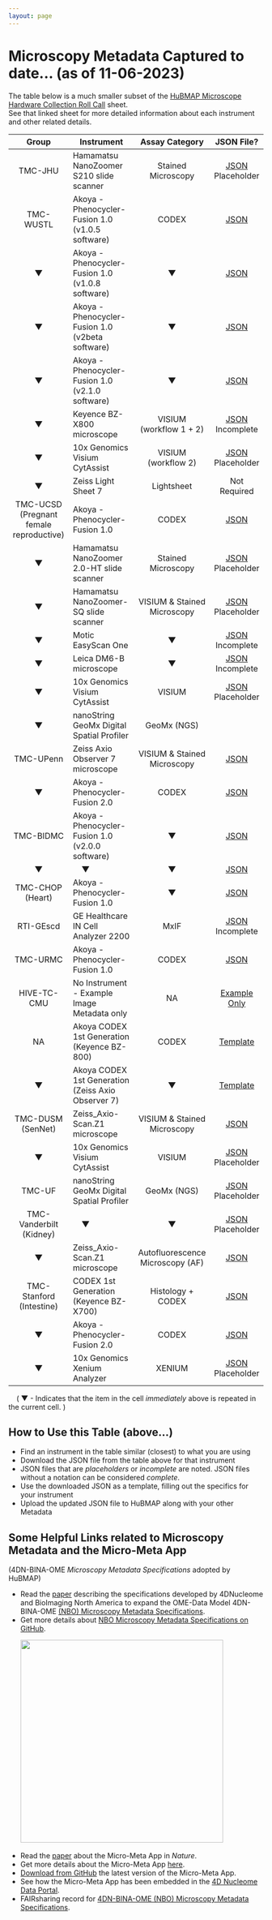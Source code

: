 ```yaml
---
layout: page
---
```

# Microscopy Metadata Captured to date... (as of 11-06-2023)
The table below is a much smaller subset of the [HuBMAP Microscope Hardware Collection Roll Call](https://docs.google.com/spreadsheets/d/1Ju1_mvqTk1B8I8Ot6EKFKZuQbwkJy4NwzVgwoITWWYw/edit?gid=0#gid=0) sheet. <br />See that linked sheet for more detailed information about each instrument and other related details.

|Group  | Instrument |Assay Category| JSON File? |
| :---: |------------|   :------:   |  :------:  |
| TMC-JHU |Hamamatsu NanoZoomer S210 slide scanner|Stained <br />Microscopy|[JSON](https://drive.google.com/file/d/1rH2biY_14COZDmphW_Iz1kR3NrIjPOZA/view?usp=drive_link) <br />Placeholder|
|TMC-WUSTL|Akoya - Phenocycler-Fusion 1.0 (v1.0.5 software)|CODEX|[JSON](https://drive.google.com/file/d/1FcrwZLAgWLyIJ0jd0VtD1ZYLvnpOlkF3/view?usp=share_link)|
|&#x25BC;|Akoya - Phenocycler-Fusion 1.0 (v1.0.8 software)|&#x25BC;|[JSON](https://drive.google.com/file/d/1yE4yz7cH_-PNkoeQzY6AmjNdmKWHIqeJ/view?usp=share_link)|
|&#x25BC;|Akoya - Phenocycler-Fusion 1.0 (v2beta software)|&#x25BC;|[JSON](https://drive.google.com/file/d/1Sn0KJzkNP56sWtKNuGI61BpfNh467-HL/view?usp=share_link)|
|&#x25BC;|Akoya - Phenocycler-Fusion 1.0 (v2.1.0 software)|&#x25BC;|[JSON](https://drive.google.com/file/d/1ZG0FGfX0vHNW-nzsXnVUYKp0-xmChUe4/view?usp=share_link)|
|&#x25BC;|Keyence BZ-X800 microscope|VISIUM <br />(workflow 1 + 2)|[JSON](https://drive.google.com/file/d/1jZ7LK7CkbVeSTbzrwtuQpL1ZhqJWLBYv/view?usp=drive_link) <br />Incomplete|
|&#x25BC;|10x Genomics Visium CytAssist|VISIUM <br />(workflow 2)|[JSON](https://drive.google.com/file/d/1A5FBLffTfdq9PXyE_5p855mbk7TZU1mz/view?usp=drive_link) <br />Placeholder|
|&#x25BC;|Zeiss Light Sheet 7|Lightsheet|Not Required|
|TMC-UCSD (Pregnant <br />female reproductive)|Akoya - Phenocycler-Fusion 1.0|CODEX|[JSON](https://drive.google.com/file/d/1vJ3FOVJKwRS1a-IxkYjsWOzuDxUj6SAh/view?usp=drive_link)|
|&#x25BC;|Hamamatsu NanoZoomer 2.0-HT slide scanner|Stained <br />Microscopy|[JSON](https://drive.google.com/file/d/1x0yXKRk1SUxZmB6CkjjQTlNhTNukszpG/view?usp=share_link) <br />Placeholder|
|&#x25BC;|Hamamatsu NanoZoomer-SQ slide scanner|VISIUM & Stained <br />Microscopy|[JSON](https://drive.google.com/file/d/1Q-F_puhGsxFwa-pRQFYEVtw7bbS8AUG_/view?usp=drive_link) <br />Placeholder|
|&#x25BC;|Motic EasyScan One|&#x25BC;|[JSON](https://drive.google.com/file/d/1LvHPD7SktNrA0qEHndHKoozadnv_ehhK/view?usp=drive_link) <br />Incomplete|
|&#x25BC;|Leica DM6-B microscope|&#x25BC;|[JSON](https://drive.google.com/file/d/11hp8a0mztmimGPG8eZb1N9HkX5uPaXV6/view?usp=drive_link) <br />Incomplete|
|&#x25BC;|10x Genomics Visium CytAssist|VISIUM|[JSON](https://drive.google.com/file/d/15Y5l2CCg0JSWdaZQQpZdHaegByS4DhWZ/view?usp=drive_link) <br />Placeholder|
|&#x25BC;|nanoString GeoMx Digital Spatial Profiler|GeoMx (NGS)| |
|TMC-UPenn|Zeiss Axio Observer 7 microscope|VISIUM & Stained <br />Microscopy|[JSON](https://drive.google.com/file/d/1Gn0L0IvnD7M9AKhb7hP1oKeMmPFl1Ewh/view?usp=drive_link)|
|&#x25BC;|Akoya - Phenocycler-Fusion 2.0|CODEX|[JSON](https://drive.google.com/file/d/1rXNz1KhheY2seF7ssOlR-QGd8oFRpjlH/view?usp=drive_link)|
|TMC-BIDMC|Akoya - Phenocycler-Fusion 1.0 (v2.0.0 software)|&#x25BC;|[JSON](https://drive.google.com/file/d/1cLA5mHMm-SDqLLqYsFD0bYk32N-8tNMF/view?usp=drive_link)|
|&#x25BC;| &nbsp; &nbsp; &#x25BC;|&#x25BC;|[JSON](https://drive.google.com/file/d/1GAe8e0bss1lMx1aluh7EIjQUlkMcfxZa/view?usp=drive_link)|
|TMC-CHOP (Heart)|Akoya - Phenocycler-Fusion 1.0|&#x25BC;|[JSON](https://drive.google.com/file/d/1dT-LSvuW6mpX4csVyDPZDz3_EKK3XPc_/view?usp=drive_link)|
|RTI-GEscd|GE Healthcare IN Cell Analyzer 2200|MxIF|[JSON](https://drive.google.com/file/d/1UUbxWYAapHiongJ6CZtrdBlA5NXHtiEk/view?usp=drive_link)  <br />Incomplete|
|TMC-URMC|Akoya - Phenocycler-Fusion 1.0|CODEX|[JSON](https://drive.google.com/file/d/1iU5h_VcCSNoCS5aEIkaBc1fD9ykA_urW/view?usp=drive_link)|
|HIVE-TC-CMU|No Instrument - Example Image Metadata only|NA|[Example Only](https://drive.google.com/open?id=1lQPSgxcmibwf0-jdV1YvMmb2T3_8q1bn&usp=drive_fs)|
|NA|Akoya CODEX 1st Generation (Keyence BZ-800)|CODEX|[Template](https://drive.google.com/file/d/1yT56JLJ2Lzah_nVS7AnVa4OO5ppQma4w/view?usp=drive_link)|
|&#x25BC;|Akoya CODEX 1st Generation (Zeiss Axio Observer 7)|&#x25BC;|[Template](https://drive.google.com/file/d/1DX4RD6o1yS0MIgqP6XeKiCl2FwhyZ0ep/view?usp=drive_link)|
|TMC-DUSM (SenNet)|Zeiss_Axio-Scan.Z1 microscope|VISIUM & Stained <br />Microscopy|[JSON](https://drive.google.com/file/d/1O35LEFM7Xj6upY6BeNM0IHr2eiqMaHT6/view?usp=drive_link)|
|&#x25BC;|10x Genomics Visium CytAssist|VISIUM|[JSON](https://drive.google.com/file/d/174RxJRDxLDE7Oos5Nxirkv4575KLdP5m/view?usp=drive_link) <br />Placeholder|
|TMC-UF|nanoString GeoMx Digital Spatial Profiler|GeoMx (NGS)|[JSON](https://drive.google.com/file/d/1l84P4l0OFykvLnpZMFk8AdySvKj0lsVh/view?usp=drive_link) <br />Placeholder|
|TMC-Vanderbilt (Kidney)|&nbsp; &nbsp; &#x25BC;|&#x25BC;|[JSON](https://drive.google.com/file/d/1Q9AhAPGx8Rfj3B53F7eXG5GNcUN3Y-C2/view?usp=drive_link) <br />Placeholder|
|&#x25BC;|Zeiss_Axio-Scan.Z1 microscope|Autofluorescence <br />Microscopy (AF)|[JSON](https://drive.google.com/file/d/1x4MoX_iFAra0W7PIgMHMeV1i0KEqXsKe/view?usp=drive_link)|
|TMC-Stanford (Intestine)|CODEX 1st Generation (Keyence BZ-X700)|Histology + CODEX|[JSON](https://drive.google.com/file/d/15cDk2Pgts8vaT_6hwoI2KSlmXu4HIyqK/view?usp=drive_link)|
|&#x25BC;|Akoya - Phenocycler-Fusion 2.0|CODEX|[JSON](https://drive.google.com/file/d/1uYyH2vMEuuC_GrF_9Mi49C4dIZ-g-0hq/view?usp=drive_link)|
|&#x25BC;|10x Genomics Xenium Analyzer|XENIUM|[JSON](https://drive.google.com/file/d/10mnpTWG6Ji9VUQ-PrN4EZbKdKC9YqtFn/view?usp=drive_link) <br />Placeholder|

&nbsp; &nbsp; ( &#x25BC; - Indicates that the item in the cell _immediately_ above is repeated in the current cell. )

## How to Use this Table (above...)
- Find an instrument in the table similar (closest) to what you are using
- Download the JSON file from the table above for that instrument
- JSON files that are _placeholders_ or _incomplete_ are noted. JSON files without a notation can be considered _complete_.
- Use the downloaded JSON as a template, filling out the specifics for your instrument
- Upload the updated JSON file to HuBMAP along with your other Metadata

## Some Helpful Links related to Microscopy Metadata and the Micro-Meta App
(4DN-BINA-OME _Microscopy Metadata Specifications_ adopted by HuBMAP)
  - Read the <a href="https://doi.org/10.1038/s41592-021-01327-9">paper</a> describing the specifications developed by 4DNucleome and BioImaging North America to expand the OME-Data Model 4DN-BINA-OME <a href="https://fairsharing.org/4747">(NBO) Microscopy Metadata Specifications</a>.
  - Get more details about <a href="https://github.com/WU-BIMAC/NBOMicroscopyMetadataSpecs">NBO Microscopy Metadata Specifications on GitHub</a>.
  
  &nbsp; &nbsp; &nbsp; <a href="https://github.com/WU-BIMAC/MicroMetaApp-Electron/releases/latest"><img src="https://docs.hubmapconsortium.org/images/Micro-Meta%20App_icon.png" width="400"></a>
  
  - Read the <a href="https://www.nature.com/articles/s41592-021-01315-z">paper</a> about the Micro-Meta App in <i>Nature</i>.</li>
  - Get more details about the Micro-Meta App <a href="https://wu-bimac.github.io/MicroMetaApp.github.io/">here</a>.</li>
  - <a href="https://github.com/WU-BIMAC/MicroMetaApp-Electron/releases/latest">Download from GitHub</a> the latest version of the Micro-Meta App.</li>
  - See how the Micro-Meta App has been embedded in the <a href="https://data.4dnucleome.org/tools/micro-meta-app">4D Nucleome Data Portal</a>.</li>
  - FAIRsharing record for <a href="https://fairsharing.org/4747">4DN-BINA-OME (NBO) Microscopy Metadata Specifications</a>.</li>
    
